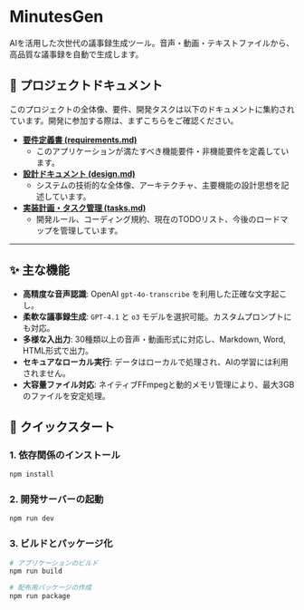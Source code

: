 # MinutesGen

AIを活用した次世代の議事録生成ツール。音声・動画・テキストファイルから、高品質な議事録を自動で生成します。

## 📖 プロジェクトドキュメント

このプロジェクトの全体像、要件、開発タスクは以下のドキュメントに集約されています。開発に参加する際は、まずこちらをご確認ください。

-   **[要件定義書 (requirements.md)](./docs/requirements.md)**
    -   このアプリケーションが満たすべき機能要件・非機能要件を定義しています。
-   **[設計ドキュメント (design.md)](./docs/design.md)**
    -   システムの技術的な全体像、アーキテクチャ、主要機能の設計思想を記述しています。
-   **[実装計画・タスク管理 (tasks.md)](./docs/tasks.md)**
    -   開発ルール、コーディング規約、現在のTODOリスト、今後のロードマップを管理しています。

---

## ✨ 主な機能

-   **高精度な音声認識**: OpenAI `gpt-4o-transcribe` を利用した正確な文字起こし。
-   **柔軟な議事録生成**: `GPT-4.1` と `o3` モデルを選択可能。カスタムプロンプトにも対応。
-   **多様な入出力**: 30種類以上の音声・動画形式に対応し、Markdown, Word, HTML形式で出力。
-   **セキュアなローカル実行**: データはローカルで処理され、AIの学習には利用されません。
-   **大容量ファイル対応**: ネイティブFFmpegと動的メモリ管理により、最大3GBのファイルを安定処理。

## 🚀 クイックスタート

### 1. 依存関係のインストール
```bash
npm install
```

### 2. 開発サーバーの起動
```bash
npm run dev
```

### 3. ビルドとパッケージ化
```bash
# アプリケーションのビルド
npm run build

# 配布用パッケージの作成
npm run package
``` 
